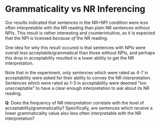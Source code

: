 # Grammaticality vs NR Inferencing

Our results indicated that sentences in the NR+NPI condition were *less* often interpretable with the NR reading than plain NR sentences without NPIs. 
This result is rather interesting and counterintuitive, as it is expected that the NPI is licensed *because of* the NR reading. 

One idea for why this result occured is that sentences with NPIs were overall less acceptable/grammatical than those without NPIs, and perhaps this drop in acceptability resulted in a lower ability to get the NR interpretation. 

Note that in the experiment, only sentences which were rated as 4-7 in acceptability were asked for their ability to convey the NR interpretation. Sentences which were rated as 1-3 in acceptability were deemed "too unacceptable" to have a clear enough interpretation to ask about its NR reading. 

**Q**: Does the frequency of NR interpretation correlate with the level of acceptability/grammaticality? Specifically, are sentences which receive a lower grammaticality value also less often interpretable with the NR interpretation? 

### 
